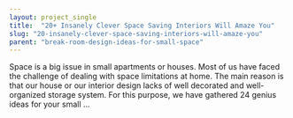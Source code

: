 ```yaml
---
layout: project_single
title:  "20+ Insanely Clever Space Saving Interiors Will Amaze You"
slug: "20-insanely-clever-space-saving-interiors-will-amaze-you"
parent: "break-room-design-ideas-for-small-space"
---
```

Space is a big issue in small apartments or houses. Most of us have faced the challenge of dealing with space limitations at home. The main reason is that our house or our interior design lacks of well decorated and well-organized storage system. For this purpose, we have gathered 24 genius ideas for your small …